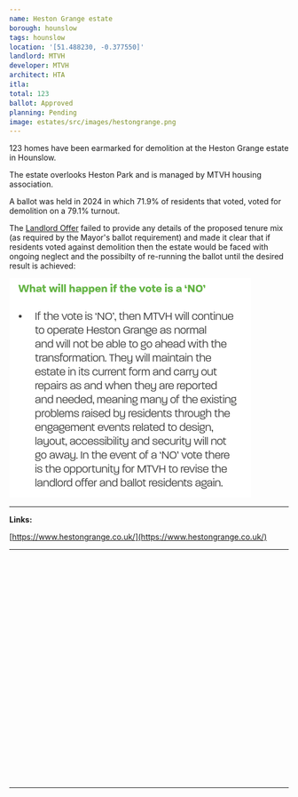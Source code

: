 ```yaml
---
name: Heston Grange estate 
borough: hounslow 
tags: hounslow
location: '[51.488230, -0.377550]'
landlord: MTVH
developer: MTVH
architect: HTA
itla:
total: 123
ballot: Approved
planning: Pending
image: estates/src/images/hestongrange.png
---
```

123 homes have been earmarked for demolition at the Heston Grange estate in Hounslow.

The estate overlooks Heston Park and is managed by MTVH housing association.

A ballot was held in 2024 in which 71.9% of residents that voted, voted for demolition on a 79.1% turnout.

The [Landlord Offer](src/images/hestongrangeoffer.pdf) failed to provide any details of the proposed tenure mix (as required by the Mayor's ballot requirement) and made it clear that if residents voted against demolition then the estate would be faced with ongoing neglect and the possibilty of re-running the ballot until the desired result is achieved:

![Heston Grange Landlord Offer screenshot](src/images/hestonnovote.png)

---
__Links:__

[https://www.hestongrange.co.uk/](https://www.hestongrange.co.uk/)

---

<!------------THE CODE BELOW RENDERS THE MAP - DO NOT EDIT! ---------------------------->

<div id="map" style="width: 100%; height: 400px;"></div>

<script>
  var map = L.map('map').setView({{ location }}, 13);
  L.tileLayer('https://tile.openstreetmap.org/{z}/{x}/{y}.png', {
  maxZoom: 19,
attribution: '&copy; <a href="http://www.openstreetmap.org/copyright">OpenStreetMap</a>'
}).addTo(map);
var circle = L.circle({{ location }}, {
    color: 'red',
    fillColor: '#f03',
    fillOpacity: 0.5,
    radius: 500
}).addTo(map);
</script>

---